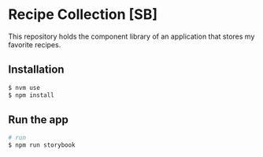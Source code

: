 # Recipe Collection [SB]

This repository holds the component library of an application that stores my favorite recipes.

## Installation

```bash
$ nvm use
$ npm install
```

## Run the app

```bash
# run
$ npm run storybook
```